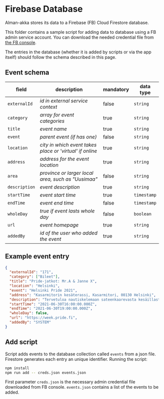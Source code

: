 # Firebase Database

Alman-akka stores its data to a Firebase (FB) Cloud Firestore database.

This folder contains a sample script for adding data to database using a FB admin service account. You can download the needed credential file from [the FB console](https://console.firebase.google.com/).

The entries in the database (whether it is added by scripts or via the app itself) should follow the schema described in this page.

## Event schema

| field         | description                                              | mandatory | data type   |
| ------------- | -------------------------------------------------------- | --------- | ----------- |
| `externalId`  | _id in external service context_                         | false     | `string`    |
| `category`    | _array for event categories_                             | true      | `string`    |
| `title`       | _event name_                                             | true      | `string`    |
| `event`       | _parent event (if has one)_                              | false     | `string`    |
| `location`    | _city in which event takes place or 'virtual' if online_ | true      | `string`    |
| `address`     | _address for the event location_                         | true      | `string`    |
| `area`        | _province or larger local area, such as "Uusimaa"_       | false     | `string`    |
| `description` | _event description_                                      | true      | `string`    |
| `startTime`   | _event start time_                                       | true      | `timestamp` |
| `endTime`     | _event end time_                                         | false     | `timestamp` |
| `wholeDay`    | _true if event lasts whole day_                          | false     | `boolean`   |
| `url`         | _event homepage_                                         | true      | `string`    |
| `addedBy`     | _id of the user who added the event_                     | true      | `string`    |

## Example event entry

```json
{
  "externalId": "171",
  "category": ["Bileet"],
  "title": "Pride-jatkot: Mr.A & Janne X",
  "location": "Helsinki",
  "event": "Helsinki Pride 2021",
  "address": "Kasarmitorin kesäterassi, Kasarmitori, 00130 Helsinki",
  "description": "Tervetuloa nautiskelemaan sateenkaarevasta kesäillasta yhdessä upeiden artistien kanssa!. MILK on ”the only gaydisco in the village”. \n\nMILKin soundi on poppersin tuoksuista housea, hi-energyä, häpeämättömiä diivavokaaleja, lehmänkelloja, taputuksia, sekä yleistä discoeuforiaa.\n\nMusiikista vastaavat DJ:t Mr.A ja Janne X. \n\nMr.A on toiminut DJ:nä, promoottorina ja myöhemmin tuottajana ja radiotoimittajana jo kolmella vuosikymmenellä. Mittavasta CV:stä löytyy klubiklassikoita (Doom, PUMP, Rebels), karhuristeilyjä, Yoko Ono -remixejä, ja reippaasti yli 1000 dj-keikkaa. \n\nJanne X tunnetaan parhaiten uraauurtavasta FAG YOU! -konseptista sekä Guggenheim-taidebileistä. Yli 15 vuotta levyjä soittanut DJ myös kirjoittaa musiikista. Journalistina Jannen erityisaluetta ovat mm. underground- ja queer-kulttuuri.\n",
  "startTime": "2021-06-30T16:00:00.000Z",
  "endTime": "2021-06-30T19:00:00.000Z",
  "wholeDay": false,
  "url": "https://week.pride.fi",
  "addedBy": "SYSTEM"
}
```

## Add script

Script adds events to the database collection called `events` from a json file. Firestore generates each entry an unique identifier.
Running the script:

```bash
npm install
npm run add -- creds.json events.json
```

First parameter `creds.json` is the necessary admin credential file downloaded from FB console. `events.json` contains a list of the events to be added.
